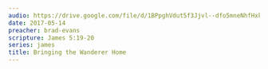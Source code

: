 ```yaml
---
audio: https://drive.google.com/file/d/1BPpghVdut5f3Jjvl--dfo5mneNhfHxk1/view
date: 2017-05-14
preacher: brad-evans
scripture: James 5:19-20
series: james
title: Bringing the Wanderer Home
---
```

